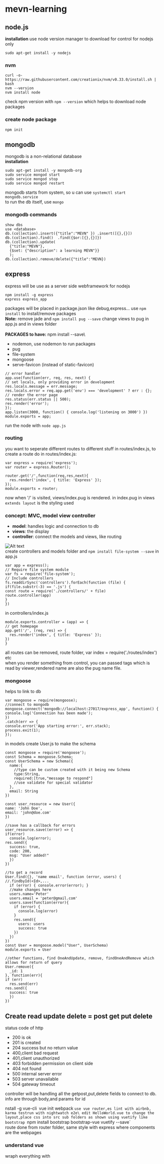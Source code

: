 # mevn-learning

## node.js

**installation**
use node version manager to download for control for nodejs only
```
sudo apt-get install -y nodejs
```
### nvm
```
curl -o- https://raw.githubusercontent.com/creationix/nvm/v0.33.0/install.sh | bash
nvm --version
nvm install node
```
check npm version with  `npm --version` which helps to download node packages
### create node package
```
npm init
```
## mongodb
mongodb is a non-relational database\
**installation**
```
sudo apt-get install -y mongodb-org
sudo service mongod start
sudo service mongod stop
sudo service mongod restart
```
mongodb starts from system, so u can use `systemctl start mongodb.service`\
to run the db itself, use `mongo`
### mongodb commands
```
show dbs 
use <database>
db.(collection).insert({"title":"MEVN" }) .insert([{},{}])
db.(collection).find()  .find({$or:[{},{}]})
db.(collection).update(
  {"title:"MEVN"},
  {$set: {"description": a learning MEVN"}}
  );
db.(collection).remove/delete({"title":"MEVN})
```
## express
express will be use as a server side webframework for nodejs
```
npm install -g express
express express_app
```
packages will be placed in package.json like debug,express... use `npm install` to install/remove packages\
**Note:** remove jade and `npm install pug --save` change views to pug in app.js and in views folder\
\
**PACKAGES to have:** npm install <package> --save\ 
- nodemon, use nodemon to run packages
- pug
- file-system
- mongoose
- serve-favicon (instead of static-favicon)

```
// error handler
app.use(function(err, req, res, next) {
// set locals, only providing error in development
res.locals.message = err.message;
res.locals.error = req.app.get('env') === 'development' ? err : {};
// render the error page
res.status(err.status || 500);
res.render('error');
});
app.listen(3000, function() { console.log('listening on 3000') })
module.exports = app;
```
run the node with `node app.js`
### routing
you want to seperate different routes to different stuff in routes/index.js, to create a route do in routes/index.js:
```
var express = require('express');
var router = express.Router();

router.get('/',function(req,res,next){
  res.render('index', { title: 'Express' });
});
module.exports = router;
```
now when '/' is visited, views/index.pug is rendered. in index.pug in views `extends layout` is the styling used

### concept: MVC, model view controller

- **model**: handles logic and connection to db
- **views**: the display
- **controller**: connect the models and views, like routing

![Alt text](https://imgur.com/3QIkdNJ.png)\
create controllers and models folder and `npm install file-system --save`
in app.js
```
var app = express();
// Require file system module
var fs = require('file-system');
// Include controllers
fs.readdirSync('controllers').forEach(function (file) {
if(file.substr(-3) == '.js') {
const route = require('./controllers/' + file)
route.controller(app)
}
})
```
in controllers/index.js
```
module.exports.controller = (app) => {
// get homepage
app.get('/', (req, res) => {
  res.render('index', { title: 'Express' });
})
}
```
all routes can be removed, route folder, var index = require('./routes/index') etc  
when you render something from control, you can passed tags which is read by viewer,rendered name are also the pug name file.

### mongoose
helps to link to db
```
var mongoose = require(mongoose);
//connect to mongodb
mongoose.connect('mongodb://localhost:27017/express_app', function() {
console.log('Connection has been made');
})
.catch(err => {
console.error('App starting error:', err.stack);
process.exit(1);
});
```
in models create User.js to make the schema
```
const mongoose = require('mongoose');
const Schema = mongoose.Schema;
const UserSchema = new Schema({
  name:{
    //type can be custom created with it being new Schema
    type:String,
    required:[true,"message to respond"]
    //use validate for special validator
  },
  email: String
})

const user_resource = new User({
name: 'John Doe',
email: 'john@doe.com'
})

//save has a callback for errors
user_resource.save((error) => {
if(error)
  console.log(error);
res.send({
  success: true,
  code: 200,
  msg: "User added!"
  })
})

//to get a record
User.find({}, 'name email', function (error, users) {   //.findbyId(<Id>,...
  if (error) { console.error(error); }
  //make changes here
  users.name='Peter'
  users.email = 'peter@gmail.com'
  users.save(function(error){
    if (error) {
      console.log(error)
    }
    res.send({
      users: users
      success: true
    })
  })
})
const User = mongoose.model("User", UserSchema)
module.exports = User

//other functions, find OneAndUpdate, remove, findOneAndRemove which allows for return of query
User.remove({
  _id: 1
}, function(err){
if (err)
  res.send(err)
res.send({
  success: true
  })
})
```
## Create read update delete = post get put delete
status code of http
- 200 is ok
- 201 is created
- 204 success but no return value
- 400,client bad request
- 401,client unauthorized
- 403 forbidden permission on client side 
- 404 not found
- 500 internal server error
- 503 server unavailable
- 504 gateway timeout

controller will be handling all the getpost,put,delete fields to connect to db. info are through body,and params for id

nstall -g vue-cli`
`vue init webpack <name of project>`use vue router,es lint with airbnb, karma testrun with nightwatch e2e\
edit HelloWorld.vue to change the layout,place css into src sub folders as shown
using vuetify like bootstrap `npm install bootstrap bootstrap-vue vuetify --save`\
route done from router folder, same style with express where components are the webpages

### understand vue
wraph everything with <template> in .vue files, written as html, v tags have functionality, e.g 
- v-text
- v-on
- v-ref
- v-show
- v-pre 
- v-transition
- v-for
  
  data binding can be done using {{ }} instead so that it binds to a script in a component file
flow: 
- index.html -> bare bones, main.js creates the vue which is linked by the div element in index.
- App.vue the true main file, imports stylesheets, overlay of website.
- routes adds the different component together

again install express and mongo stuff
`npm install express morgan body-parser cors mongoose --save
